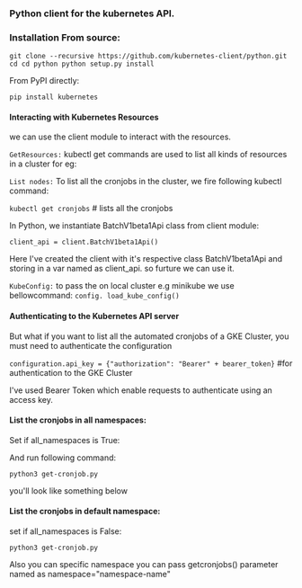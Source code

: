 ### Python client for the kubernetes API.

### Installation From source:

`git clone --recursive https://github.com/kubernetes-client/python.git cd
 cd python
 python setup.py install`

 From PyPI directly:

`pip install kubernetes`

#### Interacting with Kubernetes Resources

we can use the client module to interact with the resources. 

`GetResources:` kubectl get commands are used to list all kinds of resources in a cluster for eg:

`List nodes:` To list all the cronjobs in the cluster, we fire following kubectl command:

```kubectl get cronjobs``` \# lists all the cronjobs

In Python, we instantiate BatchV1beta1Api class from client module:

`client_api = client.BatchV1beta1Api()`

Here I've created the client with it's respective class BatchV1beta1Api
and storing in a var named as client_api. so furture we can use it.

`KubeConfig:` to pass the on local cluster e.g minikube we use bellowcommand: 
`config. load_kube_config()`

#### Authenticating to the Kubernetes API server

But what if you want to list all the automated cronjobs of a GKE Cluster, you must need to authenticate the configuration

`configuration.api_key = {"authorization": "Bearer" + bearer_token}` \#for authentication to the GKE Cluster

I've used Bearer Token which enable requests to authenticate using an access key.

#### List the cronjobs in all namespaces:

Set if all_namespaces is True:

And run following command:

`python3 get-cronjob.py`

you'll look like something below

#### List the cronjobs in default namespace:

set if all_namespaces is False:

`python3 get-cronjob.py`

Also you can  specific namespace you can pass getcronjobs() parameter named as namespace="namespace-name"

